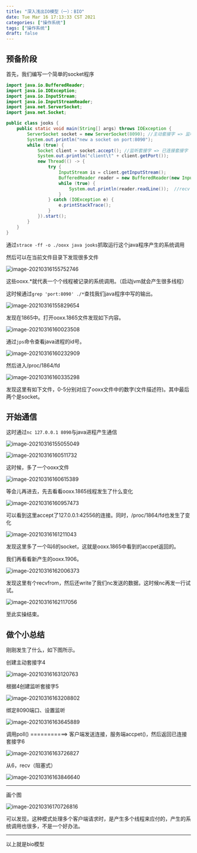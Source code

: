 ```yaml
---
title: "深入浅出IO模型（一）：BIO"
date: Tue Mar 16 17:13:33 CST 2021
categories: ["操作系统"]
tags: ["操作系统"]
draft: false
---
```


## 预备阶段

首先，我们编写一个简单的socket程序

```java
import java.io.BufferedReader;
import java.io.IOException;
import java.io.InputStream;
import java.io.InputStreamReader;
import java.net.ServerSocket;
import java.net.Socket;

public class jooks {
    public static void main(String[] args) throws IOException {
        ServerSocket socket = new ServerSocket(8090); //主动套接字 => 监听套接字
        System.out.println("new a socket on port:8090");
        while (true) {
            Socket client = socket.accept(); //监听套接字 => 已连接套接字
            System.out.println("client\t" + client.getPort());
            new Thread(() -> {
                try {
                    InputStream is = client.getInputStream();
                    BufferedReader reader = new BufferedReader(new InputStreamReader(is));
                    while (true) {
                        System.out.println(reader.readLine());  //recv
                    }
                } catch (IOException e) {
                    e.printStackTrace();
                }
            }).start();
        }
    }
}
```

通过`strace -ff -o ./ooxx java jooks`抓取运行这个java程序产生的系统调用

然后可以在当前文件目录下发现很多文件

![image-20210316155752746](https://img.jooks.cn/img/20210316155752.png)

这些ooxx.*就代表一个个线程被记录的系统调用。（启动jvm就会产生很多线程）

这时候通过`grep 'port:8090' ./*`查找我们java程序中写的输出。

![image-20210316155829654](https://img.jooks.cn/img/20210316155829.png)

发现在1865中。打开ooxx.1865文件发现如下内容。

![image-20210316160023508](https://img.jooks.cn/img/20210316160023.png)

通过`jps`命令查看java进程的id号。

![image-20210316160232909](https://img.jooks.cn/img/20210316160232.png)

然后进入/proc/1864/fd

![image-20210316160335298](https://img.jooks.cn/img/20210316160335.png)

发现这里有如下文件，0-5分别对应了ooxx文件中的数字(文件描述符)。其中最后两个是socket。

## 开始通信

这时通过`nc 127.0.0.1 8090`与java进程产生通信

![image-20210316155055049](https://img.jooks.cn/img/20210316155055.png)

![image-20210316160511732](https://img.jooks.cn/img/20210316160511.png)

这时候，多了一个ooxx文件

![image-20210316160615389](https://img.jooks.cn/img/20210316160615.png)

等会儿再进去，先去看看ooxx.1865线程发生了什么变化

![image-20210316160957473](https://img.jooks.cn/img/20210316160957.png)

可以看到这里accept了127.0.0.1:42556的连接。同时，/proc/1864/fd也发生了变化

![image-20210316161211043](https://img.jooks.cn/img/20210316161211.png)

发现这里多了一个叫6的socket，这就是ooxx.1865中看到的accpet返回的。

我们再看看新产生的ooxx.1906。

![image-20210316162006373](https://img.jooks.cn/img/20210316162006.png)

发现这里有个recvfrom，然后还write了我们nc发送的数据，这时候nc再发一行试试。

![image-20210316162117056](https://img.jooks.cn/img/20210316162117.png)

至此实操结束。

## 做个小总结

刚刚发生了什么，如下图所示。

创建主动套接字4

![image-20210316163120763](https://img.jooks.cn/img/20210316163120.png)

根据4创建监听套接字5

![image-20210316163208802](https://img.jooks.cn/img/20210316163208.png)

绑定8090端口、设置监听

![image-20210316163645889](https://img.jooks.cn/img/20210316163645.png)

调用poll() ===========>  客户端发送连接，服务端accpet()，然后返回已连接套接字6

![image-20210316163726827](https://img.jooks.cn/img/20210316163726.png)

从6，recv（阻塞式）

![image-20210316163846640](https://img.jooks.cn/img/20210316163846.png)

---

画个图

![image-20210316170726816](https://img.jooks.cn/img/20210316170726.png)

可以发现，这种模式处理多个客户端请求时，是产生多个线程来应付的，产生的系统调用也很多，不是一个好办法。

---
以上就是bio模型
